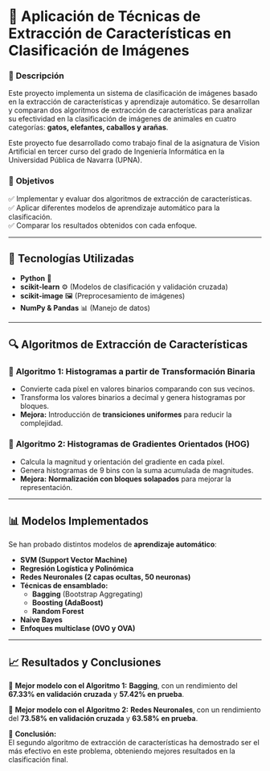 # 📌 Aplicación de Técnicas de Extracción de Características en Clasificación de Imágenes  

### 📝 **Descripción**  
Este proyecto implementa un sistema de clasificación de imágenes basado en la extracción de características y aprendizaje automático. Se desarrollan y comparan dos algoritmos de extracción de características para analizar su efectividad en la clasificación de imágenes de animales en cuatro categorías: **gatos, elefantes, caballos y arañas**.  

Este proyecto fue desarrollado como trabajo final de la asignatura de Vision Artificial en tercer curso del grado de Ingeniería Informática en la Universidad Pública de Navarra (UPNA).

### 🎯 **Objetivos**  
✅ Implementar y evaluar dos algoritmos de extracción de características.  
✅ Aplicar diferentes modelos de aprendizaje automático para la clasificación.  
✅ Comparar los resultados obtenidos con cada enfoque.  

---

## 🔹 **Tecnologías Utilizadas**  
- **Python** 🐍  
- **scikit-learn** ⚙️ (Modelos de clasificación y validación cruzada)  
- **scikit-image** 🖼️ (Preprocesamiento de imágenes)  
- **NumPy & Pandas** 📊 (Manejo de datos)  

---

## 🔍 **Algoritmos de Extracción de Características**  

### 📌 **Algoritmo 1: Histogramas a partir de Transformación Binaria**  
- Convierte cada píxel en valores binarios comparando con sus vecinos.  
- Transforma los valores binarios a decimal y genera histogramas por bloques.  
- **Mejora:** Introducción de **transiciones uniformes** para reducir la complejidad.  

### 📌 **Algoritmo 2: Histogramas de Gradientes Orientados (HOG)**  
- Calcula la magnitud y orientación del gradiente en cada píxel.  
- Genera histogramas de 9 bins con la suma acumulada de magnitudes.  
- **Mejora:** **Normalización con bloques solapados** para mejorar la representación.  

---

## 📊 **Modelos Implementados**  

Se han probado distintos modelos de **aprendizaje automático**:  

- **SVM (Support Vector Machine)**  
- **Regresión Logística y Polinómica**  
- **Redes Neuronales (2 capas ocultas, 50 neuronas)**  
- **Técnicas de ensamblado:**  
  - **Bagging** (Bootstrap Aggregating)  
  - **Boosting (AdaBoost)**  
  - **Random Forest**  
- **Naive Bayes**  
- **Enfoques multiclase (OVO y OVA)**  

---

## 📈 **Resultados y Conclusiones**  

🔹 **Mejor modelo con el Algoritmo 1:** **Bagging**, con un rendimiento del **67.33% en validación cruzada** y **57.42% en prueba**.  

🔹 **Mejor modelo con el Algoritmo 2:** **Redes Neuronales**, con un rendimiento del **73.58% en validación cruzada** y **63.58% en prueba**.  

📌 **Conclusión:**  
El segundo algoritmo de extracción de características ha demostrado ser el más efectivo en este problema, obteniendo mejores resultados en la clasificación final.  
